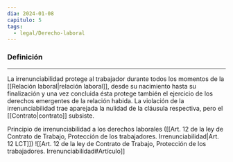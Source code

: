 ```yaml
---
dia: 2024-01-08
capitulo: 5
tags:
  - legal/Derecho-laboral
---
```

### Definición
---
La irrenunciabilidad protege al trabajador durante todos los momentos de la [[Relación laboral|relación laboral]], desde su nacimiento hasta su finalización y una vez concluida ésta protege también el ejercicio de los derechos emergentes de la relación habida. La violación de la irrenunciabilidad trae aparejada la nulidad de la cláusula respectiva, pero el [[Contrato|contrato]] subsiste.

Principio de irrenunciabilidad a los derechos laborales ([[Art. 12 de la ley de Contrato de Trabajo, Protección de los trabajadores. Irrenunciabilidad|Art. 12 LCT]]) ![[Art. 12 de la ley de Contrato de Trabajo, Protección de los trabajadores. Irrenunciabilidad#Artículo]] 